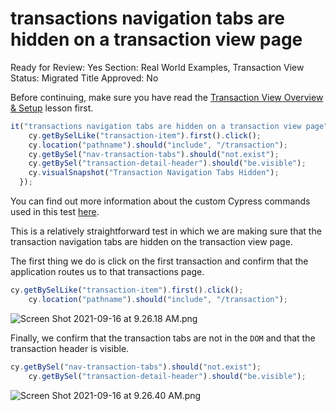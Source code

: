 # transactions navigation tabs are hidden on a transaction view page

Ready for Review: Yes
Section: Real World Examples, Transaction View
Status: Migrated
Title Approved: No

Before continuing, make sure you have read the [Transaction View Overview & Setup](Transaction%20View%20Overview%20&%20Setup%20de652b8e362149babd9b8a5a787d996e.md) lesson first.

```jsx
it("transactions navigation tabs are hidden on a transaction view page", function () {
    cy.getBySelLike("transaction-item").first().click();
    cy.location("pathname").should("include", "/transaction");
    cy.getBySel("nav-transaction-tabs").should("not.exist");
    cy.getBySel("transaction-detail-header").should("be.visible");
    cy.visualSnapshot("Transaction Navigation Tabs Hidden");
  });

```

You can find out more information about the custom Cypress commands used in this test [here](https://www.notion.so/RWA-Custom-Cypress-Commands-Tasks-Functions-5efc9089b2184a22910b5532796a65dd).

This is a relatively straightforward test in which we are making sure that the transaction navigation tabs are hidden on the transaction view page.

The first thing we do is click on the first transaction and confirm that the application routes us to that transactions page.

```jsx
cy.getBySelLike("transaction-item").first().click();
    cy.location("pathname").should("include", "/transaction");

```

![Screen Shot 2021-09-16 at 9.26.18 AM.png](transactions%20navigation%20tabs%20are%20hidden%20on%20a%20trans%20d9a7226f583b402db3c5389a0d513325/Screen_Shot_2021-09-16_at_9.26.18_AM.png)

Finally, we confirm that the transaction tabs are not in the `DOM` and that the transaction header is visible.

```jsx
cy.getBySel("nav-transaction-tabs").should("not.exist");
    cy.getBySel("transaction-detail-header").should("be.visible");

```

![Screen Shot 2021-09-16 at 9.26.40 AM.png](transactions%20navigation%20tabs%20are%20hidden%20on%20a%20trans%20d9a7226f583b402db3c5389a0d513325/Screen_Shot_2021-09-16_at_9.26.40_AM.png)